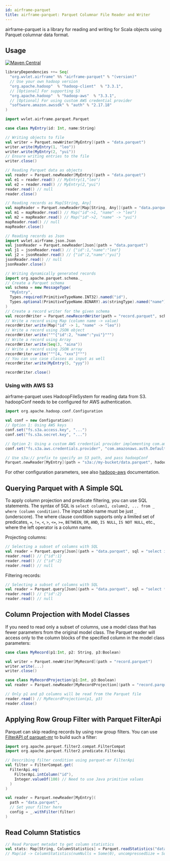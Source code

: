 ```yaml
---
id: airframe-parquet
title: airframe-parquet: Parquet Columnar File Reader and Writer
---
```


airframe-parquet is a library for reading and writing for Scala objects using Parquet columnar data format.

## Usage

[![Maven Central](https://maven-badges.herokuapp.com/maven-central/org.wvlet.airframe/airframe-parquet_2.12/badge.svg)](https://maven-badges.herokuapp.com/maven-central/org.wvlet.airframe/airframe-parquet_2.12/)


```scala
libraryDependencies ++= Seq(
  "org.wvlet.airframe" %% "airframe-parquet" % "(version)"
  // Use your own hadoop version
  "org.apache.hadoop"  % "hadoop-client"  % "3.3.1",
  // [Optional] For supporting S3
  "org.apache.hadoop"  % "hadoop-aws"  % "3.3.1",
  // [Optional] For using custom AWS credential provider
  "software.amazon.awssdk" % "auth" % "2.17.18"
)
```


```scala
import wvlet.airframe.parquet.Parquet

case class MyEntry(id: Int, name:String)

// Writing objects to file
val writer = Parquet.newWriter[MyEntry](path = "data.parquet")
writer.write(MyEntry(1, "leo"))
writer.write(MyEntry(2, "yui"))
// Ensure writing entries to the file
writer.close()

// Reading Parquet data as objects
val reader = Parquet.newReader[MyEntry](path = "data.parquet")
val e1 = reader.read() // MyEntry(1,"leo")
val e2 = reader.read() // MyEntry(2,"yui")
reader.read() // null
reader.close()

// Reading records as Map[String, Any]
val mapReader = Parquet.newReader[Map[String, Any]](path = "data.parquet")
val m1 = mapReader.read() // Map("id"->1, "name" -> "leo")
val m2 = mapReader.read() // Map("id"->2, "name" -> "yui")
mapReader.read() // null
mapReader.close()

// Reading records as Json
import wvlet.airframe.json.Json
val jsonReader = Parquet.newReader[Json](path = "data.parquet")
val j1 = jsonReader.read() // {"id":1,"name":"leo"}
val j2 = jsonReader.read() // {"id":2,"name":"yui"} 
jsonReader.read() // null
jsonReader.close()

// Writing dynamically generated records
import org.apache.parquet.schema._
// Create a Parquet schema
val schema = new MessageType(
  "MyEntry",
  Types.required(PrimitiveTypeName.INT32).named("id"),
  Types.optional(PrimitiveTypeName.BINARY).as(stringType).named("name")
)
// Create a record writer for the given schema
val recordWriter = Parquet.newRecordWriter(path = "record.parquet", schema)
// Write a record using Map (column name -> value)
recordWriter.write(Map("id" -> 1, "name" -> "leo"))
// Write a record using JSON object
recordWriter.write("""{"id":2, "name":"yui"}""")
// Write a record using Array
recordWriter.write(Seq(3, "aina"))
// Write a record using JSON array
recordWriter.write("""[4, "xxx"]""")
// You can use case classes as input as well
recordWriter.write(MyEntry(5, "yyy"))

recordWriter.close()
```

### Using with AWS S3

airframe-parquet uses HadoopFileSystem for reading data from S3.
hadoopConf needs to be configured for AWS authentication.

```scala
import org.apache.hadoop.conf.Configuration

val conf = new Configuration()
// Option 1: Using AWS keys
conf.set("fs.s3a.access.key", "...")
conf.set("fs.s3a.secret.key", "...")

// Option 2: Using a custom AWS credential provider implementing com.amazonaws.auth.AWSCredentialsProvider
conf.set("fs.s3a.aws.credentials.provider", "com.amazonaws.auth.DefaultAWSCredentialsProviderChain")

// Use s3a:// prefix to specify an S3 path, and pass hadoopConf
Parquet.newReader[MyEntry](path = "s3a://my-bucket/data.parquet", hadoopConf = conf)
```

For other configuration parameters, see also [hadoop-aws](https://hadoop.apache.org/docs/stable/hadoop-aws/tools/hadoop-aws/index.html) documentation.

## Querying Parquet with A Simple SQL

To apply column projection and predicate filtering, you can use SQL statements. The syntax of SQL is `select column1, column2, ... from _ where (column condition)`. The input table name must be just `_` (underscore). The where clause condition supports only a limited set of predicates, `=`, `!=`, `<`, `>`, `<=`, `>=`, `BETWEEN`, `OR`, `AND`, `IS NULL`, `IS NOT NULL`, etc., where the left operator is a column name.

Projecting columns:
```scala
// Selecting a subset of columns with SQL
val reader = Parquet.query[Json](path = "data.parquet", sql = "select id from _")
reader.read() // {"id":1}
reader.read() // {"id":2}
reader.read() // null
```

Filtering records:
```scala
// Selecting a subset of columns with SQL
val reader = Parquet.query[Json](path = "data.parquet", sql = "select * from _ where id = 2")
reader.read() // {"id":2}
reader.read() // null
```

## Column Projection with Model Classes

If you need to read only a subset of columns, use a model class that has fewer parameters from the original model class. The Parquet reader will access only to the column blocks of the specified column in the model class parameters:

```scala
case class MyRecord(p1:Int, p2: String, p3:Boolean)

val writer = Parquet.newWriter[MyRecord](path = "record.parquet")
writer.write(...)
writer.close()

case class MyRecordProjection(p1:Int, p3:Boolean)
val reader = Parquet.newReader[MyRecordProjection](path = "record.parquet")

// Only p1 and p3 columns will be read from the Parquet file
reader.read() // MyRecordProjection(p1, p3)
reader.close()
```


## Applying Row Group Filter with Parquet FilterApi

Parquet can skip reading records by using row group filters.
You can use [FilterAPI of parquet-mr](https://github.com/justcodeforfun/parquet-mr/blob/master/parquet-column/src/main/java/org/apache/parquet/filter2/predicate/FilterApi.java) to build such a filter:

```scala
import org.apache.parquet.filter2.compat.FilterCompat
import org.apache.parquet.filter2.predicate.FilterApi

// Describing filter condition using parquet-mr FilterApi
val filter = FilterCompat.get(
  FilterApi.eq(
    FilterApi.intColumn("id"),
    Integer.valueOf(100) // Need to use Java primitive values
  )
)

val reader = Parquet.newReader[MyEntry](
  path = "data.parquet",
  // Set your filter here
  config = _.withFilter(filter)
)
```

## Read Column Statistics

```scala
// Read Parquet metadat to get column statistics
val stats: Map[String, ColumnStatistics] = Parquet.readStatistics("data.parquet")
// Map(id -> ColumnStatistics(numNulls = Some(0), uncompressedSize = Some(..), .., minValue = Some(1), maxValue = Some(2)), ... )
```

